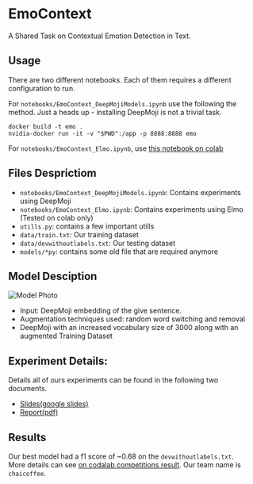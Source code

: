 # EmoContext

A Shared Task on Contextual Emotion Detection in Text.

## Usage

There are two different notebooks. Each of them requires a different configuration to run.     

For `notebooks/EmoContext_DeepMojiModels.ipynb` use the following the method. Just a heads up - installing DeepMoji is not a trivial task.

```
docker build -t emo .
nvidia-docker run -it -v "$PWD":/app -p 8888:8888 emo
```

For `notebooks/EmoContext_Elmo.ipynb`, use [this notebook on colab](https://colab.research.google.com/drive/1NDn4j9wvSewxriGpHWO_NdQYgxzb1Gcd#scrollTo=w6u-c9hA8PVd)


## Files Desprictiom

- `notebooks/EmoContext_DeepMojiModels.ipynb`: Contains experiments using DeepMoji 
- `notebooks/EmoContext_Elmo.ipynb`: Contains experiments using Elmo (Tested on colab only)
- `utills.py`: contains a few important utills
- `data/train.txt`: Our training dataset
- `data/devwithoutlabels.txt`: Our testing dataset
- `models/*py`: contains some old file that are required anymore

## Model Desciption

![Model Photo](https://raw.githubusercontent.com/sedflix/EmoContext/master/results/photo_2019-03-14_11-15-14.jpg)

- Input: DeepMoji embedding of the give sentence.
- Augmentation techniques used: random word switching and removal
- DeepMoji with an increased vocabulary size of 3000 along with an augmented Training Dataset


## Experiment Details:

Details all of ours experiments can be found in the following two documents.
- [Slides(google slides)](https://docs.google.com/presentation/d/1W4-2ZhBncycvIDqbRNiCX5K8UIdH6J9rSvHTv8mhl5Y/edit?usp=sharing) 
- [Report(pdf)](https://github.com/sedflix/EmoContext/raw/master/report.pdf)

## Results

Our best model had a f1 score of ~0.68 on the `devwithoutlabels.txt`.  
More details can see [on codalab competitions result](https://competitions.codalab.org/competitions/19790#results). Our team name is `chaicoffee`.  
